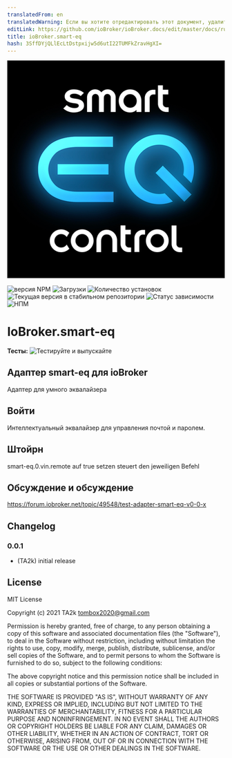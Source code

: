 ```yaml
---
translatedFrom: en
translatedWarning: Если вы хотите отредактировать этот документ, удалите поле «translationFrom», в противном случае этот документ будет снова автоматически переведен
editLink: https://github.com/ioBroker/ioBroker.docs/edit/master/docs/ru/adapterref/iobroker.smart-eq/README.md
title: ioBroker.smart-eq
hash: 3SffDYjQLlEcLtDstpxijw5d6utI22TUMFkZravHgXI=
---
```

![Логотип](../../../en/adapterref/iobroker.smart-eq/admin/smart-eq.png)

![версия NPM](https://img.shields.io/npm/v/iobroker.smart-eq.svg)
![Загрузки](https://img.shields.io/npm/dm/iobroker.smart-eq.svg)
![Количество установок](https://iobroker.live/badges/smart-eq-installed.svg)
![Текущая версия в стабильном репозитории](https://iobroker.live/badges/smart-eq-stable.svg)
![Статус зависимости](https://img.shields.io/david/TA2k/iobroker.smart-eq.svg)
![НПМ](https://nodei.co/npm/iobroker.smart-eq.png?downloads=true)

# IoBroker.smart-eq
**Тесты:** ![Тестируйте и выпускайте](https://github.com/TA2k/ioBroker.smart-eq/workflows/Test%20and%20Release/badge.svg)

## Адаптер smart-eq для ioBroker
Адаптер для умного эквалайзера

## Войти
Интеллектуальный эквалайзер для управления почтой и паролем.

## Штойрн
smart-eq.0.vin.remote auf true setzen steuert den jeweiligen Befehl

## Обсуждение и обсуждение
<https://forum.iobroker.net/topic/49548/test-adapter-smart-eq-v0-0-x>

## Changelog

### 0.0.1

* (TA2k) initial release

## License

MIT License

Copyright (c) 2021 TA2k <tombox2020@gmail.com>

Permission is hereby granted, free of charge, to any person obtaining a copy
of this software and associated documentation files (the "Software"), to deal
in the Software without restriction, including without limitation the rights
to use, copy, modify, merge, publish, distribute, sublicense, and/or sell
copies of the Software, and to permit persons to whom the Software is
furnished to do so, subject to the following conditions:

The above copyright notice and this permission notice shall be included in all
copies or substantial portions of the Software.

THE SOFTWARE IS PROVIDED "AS IS", WITHOUT WARRANTY OF ANY KIND, EXPRESS OR
IMPLIED, INCLUDING BUT NOT LIMITED TO THE WARRANTIES OF MERCHANTABILITY,
FITNESS FOR A PARTICULAR PURPOSE AND NONINFRINGEMENT. IN NO EVENT SHALL THE
AUTHORS OR COPYRIGHT HOLDERS BE LIABLE FOR ANY CLAIM, DAMAGES OR OTHER
LIABILITY, WHETHER IN AN ACTION OF CONTRACT, TORT OR OTHERWISE, ARISING FROM,
OUT OF OR IN CONNECTION WITH THE SOFTWARE OR THE USE OR OTHER DEALINGS IN THE
SOFTWARE.